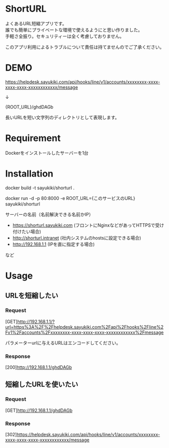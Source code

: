 # ShortURL

よくあるURL短縮アプリです。  
誰でも簡単にプライベートな環境で使えるようにと思い作りました。  
手軽さ全振り。セキュリティーは全く考慮しておりません。  

このアプリ利用によるトラブルについて責任は持てませんのでご了承ください。

# DEMO

https://helpdesk.sayukiki.com/api/hooks/line/v1/accounts/xxxxxxxx-xxxx-xxxx-xxxx-xxxxxxxxxxxx/message

↓

{ROOT_URL}/ghdDAGb

長いURLを短い文字列のディレクトリとして表現します。

# Requirement

Dockerをインストールしたサーバーを1台

# Installation

docker build -t sayukiki/shorturl .

docker run -d -p 80:8000 -e ROOT_URL={このサービスのURL} sayukiki/shorturl

サーバーの名前（名前解決できる名前かIP）

- https://shorturl.sayukiki.com  (フロントにNginxなどがあってHTTPSで受け付けたい場合)
- http://shorturl.intranet  (社内システムのhostsに設定できる場合)
- http://192.168.1.1  (IPを直に指定する場合)

など

# Usage

## URLを短縮したい

### Request

[GET]http://192.168.1.1/?url=https%3A%2F%2Fhelpdesk.sayukiki.com%2Fapi%2Fhooks%2Fline%2Fv1%2Faccounts%2Fxxxxxxxx-xxxx-xxxx-xxxx-xxxxxxxxxxxx%2Fmessage

パラメーターurlに与えるURLはエンコードしてください。

### Response

[200]http://192.168.1.1/ghdDAGb

## 短縮したURLを使いたい

### Request

[GET]http://192.168.1.1/ghdDAGb

### Response

[302]https://helpdesk.sayukiki.com/api/hooks/line/v1/accounts/xxxxxxxx-xxxx-xxxx-xxxx-xxxxxxxxxxxx/message
